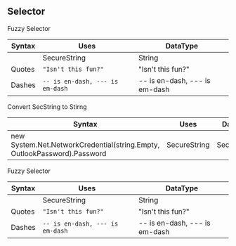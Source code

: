 ## Selector

Fuzzy Selector

|                 Syntax            |   Uses                        |DataType                     |
|-----------------------------------|-------------------------------|-----------------------------|
|<html app='chrome.exe' title='{{Generate a Random}}' matching:title='fuzzy' fuzzylevel:title='0.2' />                  |SecureString             |     String                        |
|Quotes                             |`"Isn't this fun?"`            |"Isn't this fun?"            |
|Dashes                             |`-- is en-dash, --- is em-dash`|-- is en-dash, --- is em-dash|


Convert SecString to Stirng

|                 Syntax            |   Uses                        |DataType                     |
|-----------------------------------|-------------------------------|-----------------------------|
|new System.Net.NetworkCredential(string.Empty, OutlookPassword).Password                  |SecureString              |       SecureString                      |


Fuzzy Selector

|                 Syntax            |   Uses                        |DataType                     |
|-----------------------------------|-------------------------------|-----------------------------|
|<html app='chrome.exe' title='{{Generate a Random}}' matching:title='fuzzy' fuzzylevel:title='0.2' />                  |SecureString             |     String                        |
|Quotes                             |`"Isn't this fun?"`            |"Isn't this fun?"            |
|Dashes                             |`-- is en-dash, --- is em-dash`|-- is en-dash, --- is em-dash|

